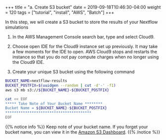 +++
title = "a. Create S3 bucket"
date = 2019-09-18T10:46:30-04:00
weight = 120
tags = ["tutorial", "install", "AWS", "Batch"]
+++

In this step, we will create a S3 bucket to store the results of your Nextflow simulations



1. In the AWS Management Console search bar, type and select Cloud9.

2. Choose open IDE for the Cloud9 instance set up previously. It may take a few moments for the IDE to open. AWS Cloud9 stops and restarts the instance so that you do not pay compute charges when no longer using the Cloud9 IDE.

3. Create your unique S3 bucket using the following command

```bash
BUCKET_NAME=nextflow-results
BUCKET_POSTFIX=$(uuidgen --random | cut -d'-' -f1)
aws s3 mb s3://${BUCKET_NAME}-${BUCKET_POSTFIX}

cat << EOF 
***** Take Note of Your Bucket Name ********
Bucket Name = ${BUCKET_NAME}-${BUCKET_POSTFIX}
***************************************
EOF

```

{{% notice info %}}
Keep note of your bucket name. If you forget your bucket name, you can view it in the [Amazon S3 Dashboard](https://s3.console.aws.amazon.com/s3/home).
{{% /notice %}}



